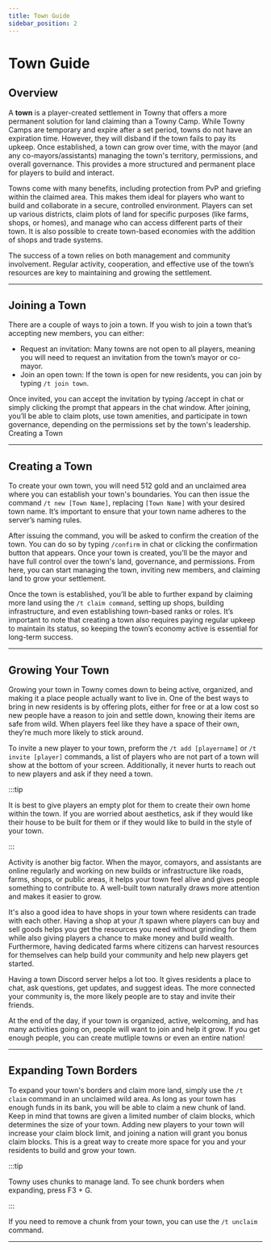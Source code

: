 ```yaml
---
title: Town Guide
sidebar_position: 2
---
```


# Town Guide

## Overview

A **town** is a player-created settlement in Towny that offers a more permanent solution for land claiming than a Towny Camp. While Towny Camps are temporary and expire after a set period, towns do not have an expiration time. However, they will disband if the town fails to pay its upkeep. Once established, a town can grow over time, with the mayor (and any co-mayors/assistants) managing the town's territory, permissions, and overall governance. This provides a more structured and permanent place for players to build and interact.

Towns come with many benefits, including protection from PvP and griefing within the claimed area. This makes them ideal for players who want to build and collaborate in a secure, controlled environment. Players can set up various districts, claim plots of land for specific purposes (like farms, shops, or homes), and manage who can access different parts of their town. It is also possible to create town-based economies with the addition of shops and trade systems.

The success of a town relies on both management and community involvement. Regular activity, cooperation, and effective use of the town’s resources are key to maintaining and growing the settlement.

---

## Joining a Town

There are a couple of ways to join a town. If you wish to join a town that’s accepting new members, you can either:
- Request an invitation: Many towns are not open to all players, meaning you will need to request an invitation from the town’s mayor or co-mayor.
- Join an open town: If the town is open for new residents, you can join by typing `/t join town`.

Once invited, you can accept the invitation by typing /accept in chat or simply clicking the prompt that appears in the chat window. After joining, you’ll be able to claim plots, use town amenities, and participate in town governance, depending on the permissions set by the town's leadership.
Creating a Town

---

## Creating a Town

To create your own town, you will need 512 gold and an unclaimed area where you can establish your town's boundaries. You can then issue the command `/t new [Town Name]`, replacing `[Town Name]` with your desired town name. It’s important to ensure that your town name adheres to the server’s naming rules.

After issuing the command, you will be asked to confirm the creation of the town. You can do so by typing `/confirm` in chat or clicking the confirmation button that appears. Once your town is created, you’ll be the mayor and have full control over the town's land, governance, and permissions. From here, you can start managing the town, inviting new members, and claiming land to grow your settlement.

Once the town is established, you’ll be able to further expand by claiming more land using the `/t claim command`, setting up shops, building infrastructure, and even establishing town-based ranks or roles. It’s important to note that creating a town also requires paying regular upkeep to maintain its status, so keeping the town’s economy active is essential for long-term success.

---

## Growing Your Town

Growing your town in Towny comes down to being active, organized, and making it a place people actually want to live in. One of the best ways to bring in new residents is by offering plots, either for free or at a low cost so new people have a reason to join and settle down, knowing their items are safe from wild. When players feel like they have a space of their own, they’re much more likely to stick around.

To invite a new player to your town, preform the `/t add [playername]` or `/t invite [player]` commands, a list of players who are not part of a town will show at the bottom of your screen. Additionally, it never hurts to reach out to new players and ask if they need a town.

:::tip

It is best to give players an empty plot for them to create their own home within the town. If you are worried about aesthetics, ask if they would like their house to be built for them or if they would like to build in the style of your town.

:::

Activity is another big factor. When the mayor, comayors, and assistants are online regularly and working on new builds or infrastructure like roads, farms, shops, or public areas, it helps your town feel alive and gives people something to contribute to. A well-built town naturally draws more attention and makes it easier to grow.

It's also a good idea to have shops in your town where residents can trade with each other. Having a shop at your /t spawn where players can buy and sell goods helps you get the resources you need without grinding for them while also giving players a chance to make money and build wealth. Furthermore, having dedicated farms where citizens can harvest resources for themselves can help build your community and help new players get started.

Having a town Discord server helps a lot too. It gives residents a place to chat, ask questions, get updates, and suggest ideas. The more connected your community is, the more likely people are to stay and invite their friends.

At the end of the day, if your town is organized, active, welcoming, and has many activities going on, people will want to join and help it grow. If you get enough people, you can create mutliple towns or even an entire nation!

---

## Expanding Town Borders

To expand your town's borders and claim more land, simply use the `/t claim` command in an unclaimed wild area. As long as your town has enough funds in its bank, you will be able to claim a new chunk of land. Keep in mind that towns are given a limited number of claim blocks, which determines the size of your town. Adding new players to your town will increase your claim block limit, and joining a nation will grant you bonus claim blocks. This is a great way to create more space for you and your residents to build and grow your town.

:::tip

Towny uses chunks to manage land. To see chunk borders when expanding, press F3 + G.

:::

If you need to remove a chunk from your town, you can use the `/t unclaim` command.

---